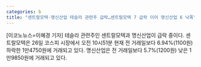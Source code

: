 ```yaml
---
categories: b
title: "센트랄모텍·명신산업 테슬라 관련주 급락…센트랄모텍 7 급락 이어 명신산업 6 낙폭"
---
```

[이코노뉴스=이혜경 기자] 테슬라 관련주인 센트랄모텍과 명신산업이 급락 중이다. 센트랄모텍은 26일 코스피 시장에서 오전 10시51분 현재 전 거래일보다 6.94%(1100원) 하락한 1만4750원에 거래되고 있다. 명신산업은 전 거래일보다 5.7%(1200원) 낮은 1만9850원에 거래되고 있다.